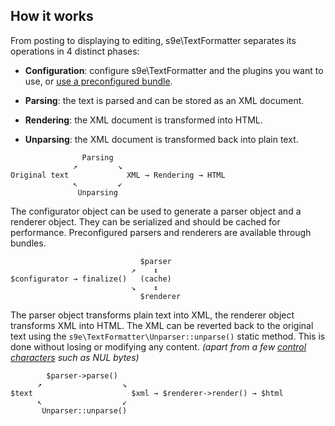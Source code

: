 <h2>How it works</h2>

From posting to displaying to editing, s9e\\TextFormatter separates its operations in 4 distinct phases:

  * __Configuration__: configure s9e\\TextFormatter and the plugins you want to use, or [use a preconfigured bundle](Using_predefined_bundles.md).

  * __Parsing__: the text is parsed and can be stored as an XML document.

  * __Rendering__: the XML document is transformed into HTML.

  * __Unparsing__: the XML document is transformed back into plain text.

```
                Parsing 
              ↗         ↘
Original text             XML → Rendering → HTML
              ↖         ↙
               Unparsing
```

The configurator object can be used to generate a parser object and a renderer object. They can be serialized and should be cached for performance. Preconfigured parsers and renderers are available through bundles.

```
                             $parser
                           ↗    ↕
$configurator → finalize()   (cache)
                           ↘    ↕
                             $renderer
```

The parser object transforms plain text into XML, the renderer object transforms XML into HTML. The XML can be reverted back to the original text using the `s9e\TextFormatter\Unparser::unparse()` static method. This is done without losing or modifying any content. *(apart from a few [control characters](https://en.wikipedia.org/wiki/Control_character) such as NUL bytes)*

```
        $parser->parse()
      ↗                  ↘
$text                      $xml → $renderer->render() → $html
      ↖                  ↙
       Unparser::unparse()
```
